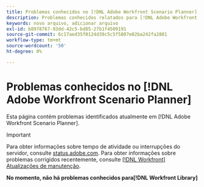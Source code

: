```yaml
---
title: Problemas conhecidos no [!DNL Adobe Workfront Scenario Planner]
description: Problemas conhecidos relatados para [!DNL Adobe Workfront Scenario Planner]
keywords: novo arquivo, adicionar arquivo
exl-id: b8978767-93dd-42c5-bd85-27b1f4509191
source-git-commit: 6c17aed35f0124d39c5c5f5807e02ba242fa2801
workflow-type: tm+mt
source-wordcount: '50'
ht-degree: 0%

---
```


# Problemas conhecidos no [!DNL Adobe Workfront Scenario Planner]

Esta página contém problemas identificados atualmente em [!DNL Adobe Workfront Scenario Planner].

>[!IMPORTANT]
>
>Para obter informações sobre tempo de atividade ou interrupções do servidor, consulte [status.adobe.com](https://status.adobe.com). Para obter informações sobre problemas corrigidos recentemente, consulte [[!DNL Workfront] Atualizações de manutenção](../maintenance/current-updates.md).

**No momento, não há problemas conhecidos para[!DNL Workfront Library]**
<!--


-->
